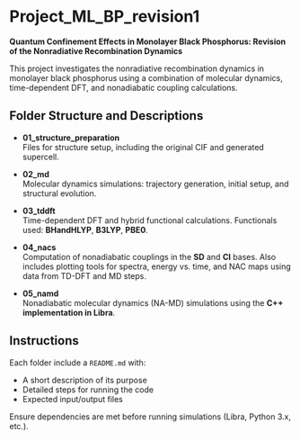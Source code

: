 # Project_ML_BP_revision1

**Quantum Confinement Effects in Monolayer Black Phosphorus: Revision of the Nonradiative Recombination Dynamics**

This project investigates the nonradiative recombination dynamics in monolayer black phosphorus using a combination of molecular dynamics, time-dependent DFT, and nonadiabatic coupling calculations.

## Folder Structure and Descriptions

- **01_structure_preparation**  
  Files for structure setup, including the original CIF and generated supercell.

- **02_md**  
  Molecular dynamics simulations: trajectory generation, initial setup, and structural evolution.

- **03_tddft**  
  Time-dependent DFT and hybrid functional calculations. Functionals used: **BHandHLYP**, **B3LYP**, **PBE0**.

- **04_nacs**  
  Computation of nonadiabatic couplings in the **SD** and **CI** bases. Also includes plotting tools for spectra, energy vs. time, and NAC maps using data from TD-DFT and MD steps.

- **05_namd**  
  Nonadiabatic molecular dynamics (NA-MD) simulations using the **C++ implementation in Libra**.

## Instructions

Each folder include a `README.md` with:
- A short description of its purpose
- Detailed steps for running the code
- Expected input/output files

Ensure dependencies are met before running simulations (Libra, Python 3.x, etc.).


